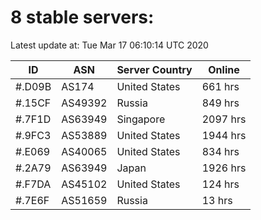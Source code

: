 # 8 stable servers:

Latest update at: Tue Mar 17 06:10:14 UTC 2020

| ID | ASN | Server Country | Online |
| -- | --- | -------------- | ------ |
| #.D09B | AS174 | United States | 661 hrs |
| #.15CF | AS49392 | Russia | 849 hrs |
| #.7F1D | AS63949 | Singapore | 2097 hrs |
| #.9FC3 | AS53889 | United States | 1944 hrs |
| #.E069 | AS40065 | United States | 834 hrs |
| #.2A79 | AS63949 | Japan | 1926 hrs |
| #.F7DA | AS45102 | United States | 124 hrs |
| #.7E6F | AS51659 | Russia | 13 hrs |

